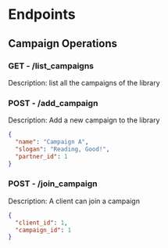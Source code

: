 # Endpoints


## Campaign Operations

### GET - /list_campaigns

Description: list all the campaigns of the library

### POST - /add_campaign

Description: Add a new campaign to the library

```json
{
  "name": "Campaign A",
  "slogan": "Reading, Good!",
  "partner_id": 1
}
```

### POST - /join_campaign

Description: A client can join a campaign

```json
{
  "client_id": 1,
  "campaign_id": 1
}
```
